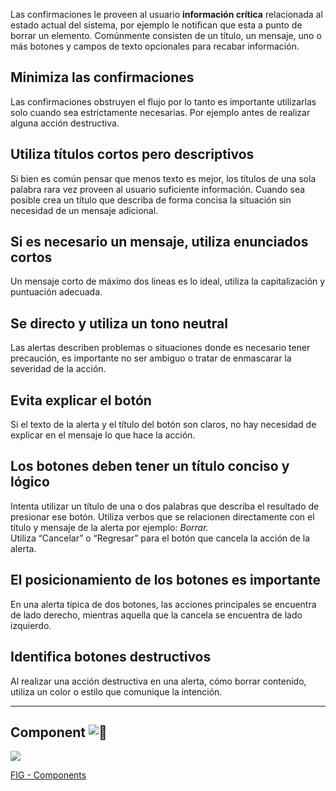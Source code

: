 Las confirmaciones le proveen al usuario **información crítica** relacionada al estado actual del sistema, por ejemplo le notifican que esta a punto de borrar un elemento. Comúnmente consisten de un título, un mensaje, uno o más botones y campos de texto opcionales para recabar información.

## Minimiza las confirmaciones

Las confirmaciones obstruyen el flujo por lo tanto es importante utilizarlas solo cuando sea estrictamente necesarias. Por ejemplo antes de realizar alguna acción destructiva.

## Utiliza títulos cortos pero descriptivos

Si bien es común pensar que menos texto es mejor, los títulos de una sola palabra rara vez proveen al usuario suficiente información. Cuando sea posible crea un título que describa de forma concisa la situación sin necesidad de un mensaje adicional.

## Si es necesario un mensaje, utiliza enunciados cortos

Un mensaje corto de máximo dos lineas es lo ideal, utiliza la capitalización y puntuación adecuada.

## Se directo y utiliza un tono neutral

Las alertas describen problemas o situaciones donde es necesario tener precaución, es importante no ser ambiguo o tratar de enmascarar la severidad de la acción.

## Evita explicar el botón

Si el texto de la alerta y el título del botón son claros, no hay necesidad de explicar en el mensaje lo que hace la acción.

## Los botones deben tener un título conciso y lógico

Intenta utilizar un título de una o dos palabras que describa el resultado de presionar ese botón. Utiliza verbos que se relacionen directamente con el título y mensaje de la alerta por ejemplo: _Borrar._  
Utiliza “Cancelar” o “Regresar” para el botón que cancela la acción de la alerta.

## El posicionamiento de los botones es importante

En una alerta típica de dos botones, las acciones principales se encuentra de lado derecho, mientras aquella que la cancela se encuentra de lado izquierdo.

## Identifica botones destructivos

Al realizar una acción destructiva en una alerta, cómo borrar contenido, utiliza un color o estilo que comunique la intención.

---

## Component ![:link:](https://pf-emoji-service--cdn.us-east-1.prod.public.atl-paas.net/standard/caa27a19-fc09-4452-b2b4-a301552fd69c/64x64/1f517.png)

![](https://static.figma.com/uploads/b6df2735e4cb368306acf5480b50f96e69f96099)

[FIG - Components](https://www.figma.com/file/adTpzuue9VJyGt5D6bb45F/FIG---Components?node-id=2105%3A2458)